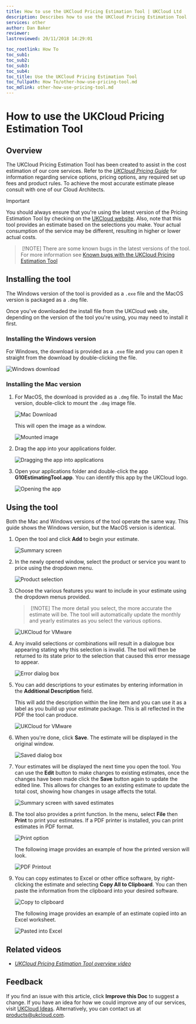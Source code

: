 ```yaml
---
title: How to use the UKCloud Pricing Estimation Tool | UKCloud Ltd
description: Describes how to use the UKCloud Pricing Estimation Tool
services: other
author: Dan Baker
reviewer:
lastreviewed: 20/11/2018 14:29:01

toc_rootlink: How To
toc_sub1: 
toc_sub2:
toc_sub3:
toc_sub4:
toc_title: Use the UKCloud Pricing Estimation Tool
toc_fullpath: How To/other-how-use-pricing-tool.md
toc_mdlink: other-how-use-pricing-tool.md
---
```


# How to use the UKCloud Pricing Estimation Tool

## Overview

The UKCloud Pricing Estimation Tool has been created to assist in the cost estimation of our core services. Refer to the [*UKCloud Pricing Guide*](https://ukcloud.com/wp-content/uploads/2019/06/ukcloud-pricing-guide-11.0.pdf) for information regarding service options, pricing options, any required set up fees and product rules. To achieve the most accurate estimate please consult with one of our Cloud Architects.

> [!IMPORTANT]
> You should always ensure that you're using the latest version of the Pricing Estimation Tool by checking on the [UKCloud website](https://ukcloud.com/price-estimator-tool/). Also, note that this tool provides an estimate based on the selections you make. Your actual consumption of the service may be different, resulting in higher or lower actual costs.

> [!NOTE]
> There are some known bugs in the latest versions of the tool. For more information see [Known bugs with the UKCloud Pricing Estimation Tool](other-ref-pricing-tool-bugs.md)

## Installing the tool

The Windows version of the tool is provided as a  `.exe` file and the MacOS version is packaged as a `.dmg` file.

Once you've downloaded the install file from the UKCloud web site, depending on the version of the tool you're using, you may need to install it first.

### Installing the Windows version

For Windows, the download is provided as a `.exe` file and you can open it straight from the download by double-clicking the file.

![Windows download](images/pricing-estimator-download-1.png)

### Installing the Mac version

1. For MacOS, the download is provided as a `.dmg` file. To install the Mac version, double-click to mount the `.dmg` image file.

    ![Mac Download](images/pricing-estimator-mac-install-1.png)

    This will open the image as a window.

    ![Mounted image](images/pricing-estimator-mac-install-2.png)

2. Drag the app into your applications folder.

    ![Dragging the app into applications](images/pricing-estimator-mac-install-3.png)

3. Open your applications folder and double-click the app **G10EstimatingTool.app**. You can identify this app by the UKCloud logo.

    ![Opening the app](images/pricing-estimator-mac-install-4.png)

## Using the tool

Both the Mac and Windows versions of the tool operate the same way. This guide shows the Windows version, but the MacOS version is identical.

1. Open the tool and click **Add** to begin your estimate.

    ![Summary screen](images/pricing-estimator-1.png)

2. In the newly opened window, select the product or service you want to price using the dropdown menu.

    ![Product selection](images/pricing-estimator-2.png)

3. Choose the various features you want to include in your estimate using the dropdown menus provided.

    > [!NOTE]
    > The more detail you select, the more accurate the estimate will be. The tool will automatically update the monthly and yearly estimates as you select the various options.

    ![UKCloud for VMware](images/pricing-estimator-3.png)

4. Any invalid selections or combinations will result in a dialogue box appearing stating why this selection is invalid. The tool will then be returned to its state prior to the selection that caused this error message to appear.

    ![Error dialog box](images/pricing-estimator-4.png)

5. You can add descriptions to your estimates by entering information in the **Additional Description** field.

    This will add the description within the line item and you can use it as a label as you build up your estimate package. This is all reflected in the PDF the tool can produce.

    ![UKCloud for VMware](images/pricing-estimator-3.png)

6. When you're done, click **Save**. The estimate will be displayed in the original window.

    ![Saved dialog box](images/pricing-estimator-5.png)

7. Your estimates will be displayed the next time you open the tool. You can use the **Edit** button to make changes to existing estimates, once the changes have been made click the **Save** button again to update the edited line. This allows for changes to an existing estimate to update the total cost, showing how changes in usage affects the total.

    ![Summary screen with saved estimates](images/pricing-estimator-6.png)

8. The tool also provides a print function. In the menu, select **File** then **Print** to print your estimates. If a PDF printer is installed, you can print estimates in PDF format.

    ![Print option](images/pricing-estimator-7.png)

    The following image provides an example of how the printed version will look.

    ![PDF Printout](images/pricing-estimator-8.png)

9. You can copy estimates to Excel or other office software, by right-clicking the estimate and selecting **Copy All to Clipboard**. You can then paste the information from the clipboard into your desired software.

    ![Copy to clipboard](images/pricing-estimator-9.png)

    The following image provides an example of an estimate copied into an Excel worksheet.

    ![Pasted into Excel](images/pricing-estimator-10.png)

## Related videos

- [*UKCloud Pricing Estimation Tool overview video*](other-vid-pricing-tool-overview.md)

## Feedback

If you find an issue with this article, click **Improve this Doc** to suggest a change. If you have an idea for how we could improve any of our services, visit [UKCloud Ideas](https://ideas.ukcloud.com). Alternatively, you can contact us at <products@ukcloud.com>.
